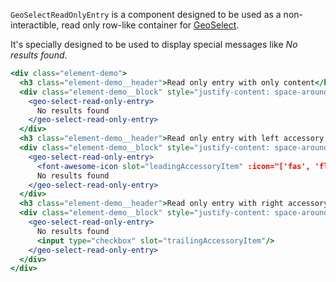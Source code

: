 `GeoSelectReadOnlyEntry` is a component designed to be used as a non-interactible,
read only row-like container for [GeoSelect](/#/Elements/GeoSelect?id=geoselect-1).

It's specially designed to be used to display special messages like
*No results found*.

```jsx
<div class="element-demo">
  <h3 class="element-demo__header">Read only entry with only content</h3>
  <div class="element-demo__block" style="justify-content: space-around;">
    <geo-select-read-only-entry>
      No results found
    </geo-select-read-only-entry>
  </div>
  <h3 class="element-demo__header">Read only entry with left accessory item</h3>
  <div class="element-demo__block" style="justify-content: space-around;">
    <geo-select-read-only-entry>
      <font-awesome-icon slot="leadingAccessoryItem" :icon="['fas', 'flag']" />
      No results found
    </geo-select-read-only-entry>
  </div>
  <h3 class="element-demo__header">Read only entry with right accessory item</h3>
  <div class="element-demo__block" style="justify-content: space-around;">
    <geo-select-read-only-entry>
      No results found
      <input type="checkbox" slot="trailingAccessoryItem"/>
    </geo-select-read-only-entry>
  </div>
</div>
```
